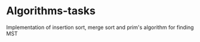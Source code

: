 # Algorithms-tasks
Implementation of insertion sort, merge sort and prim's algorithm for finding MST
